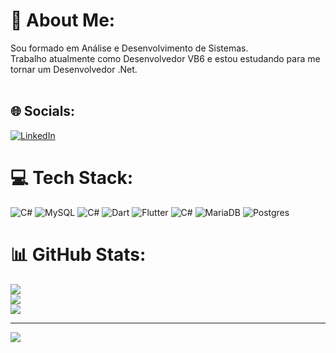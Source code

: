 # 💫 About Me:
Sou formado em Análise e Desenvolvimento de Sistemas.<br>Trabalho atualmente como Desenvolvedor VB6 e estou estudando para me tornar um Desenvolvedor .Net.<br><br>


## 🌐 Socials:
[![LinkedIn](https://img.shields.io/badge/LinkedIn-%230077B5.svg?logo=linkedin&logoColor=white)](https://linkedin.com/in/https://www.linkedin.com/in/arthur-pires-maciel-0b2b93144/) 

# 💻 Tech Stack:
![C#](https://img.shields.io/badge/c%23-%23239120.svg?style=for-the-badge&logo=csharp&logoColor=white) ![MySQL](https://img.shields.io/badge/mysql-%2300000f.svg?style=for-the-badge&logo=mysql&logoColor=white) ![C#](https://img.shields.io/badge/c%23-%23239120.svg?style=for-the-badge&logo=csharp&logoColor=white) ![Dart](https://img.shields.io/badge/dart-%230175C2.svg?style=for-the-badge&logo=dart&logoColor=white) ![Flutter](https://img.shields.io/badge/Flutter-%2302569B.svg?style=for-the-badge&logo=Flutter&logoColor=white) ![C#](https://img.shields.io/badge/c%23-%23239120.svg?style=for-the-badge&logo=csharp&logoColor=white) ![MariaDB](https://img.shields.io/badge/MariaDB-003545?style=for-the-badge&logo=mariadb&logoColor=white) ![Postgres](https://img.shields.io/badge/postgres-%23316192.svg?style=for-the-badge&logo=postgresql&logoColor=white)
# 📊 GitHub Stats:
![](https://github-readme-stats.vercel.app/api?username=arthurpm98&theme=swift&hide_border=false&include_all_commits=false&count_private=false)<br/>
![](https://github-readme-streak-stats.herokuapp.com/?user=arthurpm98&theme=swift&hide_border=false)<br/>
![](https://github-readme-stats.vercel.app/api/top-langs/?username=arthurpm98&theme=swift&hide_border=false&include_all_commits=false&count_private=false&layout=compact)

---
[![](https://visitcount.itsvg.in/api?id=arthurpm98&icon=0&color=12)](https://visitcount.itsvg.in)

<!-- Proudly created with GPRM ( https://gprm.itsvg.in ) -->